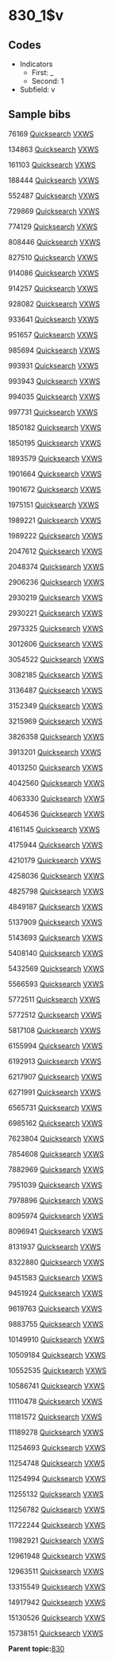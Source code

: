 # 830\_1$v

## Codes

-   Indicators
    -   First: \_
    -   Second: 1
-   Subfield: v

## Sample bibs

76169 [Quicksearch](https://search.library.yale.edu/catalog/76169) [VXWS](http://prodorbis.library.yale.edu:7014/vxws/GetHoldingsService?bibId=76169)

134863 [Quicksearch](https://search.library.yale.edu/catalog/134863) [VXWS](http://prodorbis.library.yale.edu:7014/vxws/GetHoldingsService?bibId=134863)

161103 [Quicksearch](https://search.library.yale.edu/catalog/161103) [VXWS](http://prodorbis.library.yale.edu:7014/vxws/GetHoldingsService?bibId=161103)

188444 [Quicksearch](https://search.library.yale.edu/catalog/188444) [VXWS](http://prodorbis.library.yale.edu:7014/vxws/GetHoldingsService?bibId=188444)

552487 [Quicksearch](https://search.library.yale.edu/catalog/552487) [VXWS](http://prodorbis.library.yale.edu:7014/vxws/GetHoldingsService?bibId=552487)

729869 [Quicksearch](https://search.library.yale.edu/catalog/729869) [VXWS](http://prodorbis.library.yale.edu:7014/vxws/GetHoldingsService?bibId=729869)

774129 [Quicksearch](https://search.library.yale.edu/catalog/774129) [VXWS](http://prodorbis.library.yale.edu:7014/vxws/GetHoldingsService?bibId=774129)

808446 [Quicksearch](https://search.library.yale.edu/catalog/808446) [VXWS](http://prodorbis.library.yale.edu:7014/vxws/GetHoldingsService?bibId=808446)

827510 [Quicksearch](https://search.library.yale.edu/catalog/827510) [VXWS](http://prodorbis.library.yale.edu:7014/vxws/GetHoldingsService?bibId=827510)

914086 [Quicksearch](https://search.library.yale.edu/catalog/914086) [VXWS](http://prodorbis.library.yale.edu:7014/vxws/GetHoldingsService?bibId=914086)

914257 [Quicksearch](https://search.library.yale.edu/catalog/914257) [VXWS](http://prodorbis.library.yale.edu:7014/vxws/GetHoldingsService?bibId=914257)

928082 [Quicksearch](https://search.library.yale.edu/catalog/928082) [VXWS](http://prodorbis.library.yale.edu:7014/vxws/GetHoldingsService?bibId=928082)

933641 [Quicksearch](https://search.library.yale.edu/catalog/933641) [VXWS](http://prodorbis.library.yale.edu:7014/vxws/GetHoldingsService?bibId=933641)

951657 [Quicksearch](https://search.library.yale.edu/catalog/951657) [VXWS](http://prodorbis.library.yale.edu:7014/vxws/GetHoldingsService?bibId=951657)

985694 [Quicksearch](https://search.library.yale.edu/catalog/985694) [VXWS](http://prodorbis.library.yale.edu:7014/vxws/GetHoldingsService?bibId=985694)

993931 [Quicksearch](https://search.library.yale.edu/catalog/993931) [VXWS](http://prodorbis.library.yale.edu:7014/vxws/GetHoldingsService?bibId=993931)

993943 [Quicksearch](https://search.library.yale.edu/catalog/993943) [VXWS](http://prodorbis.library.yale.edu:7014/vxws/GetHoldingsService?bibId=993943)

994035 [Quicksearch](https://search.library.yale.edu/catalog/994035) [VXWS](http://prodorbis.library.yale.edu:7014/vxws/GetHoldingsService?bibId=994035)

997731 [Quicksearch](https://search.library.yale.edu/catalog/997731) [VXWS](http://prodorbis.library.yale.edu:7014/vxws/GetHoldingsService?bibId=997731)

1850182 [Quicksearch](https://search.library.yale.edu/catalog/1850182) [VXWS](http://prodorbis.library.yale.edu:7014/vxws/GetHoldingsService?bibId=1850182)

1850195 [Quicksearch](https://search.library.yale.edu/catalog/1850195) [VXWS](http://prodorbis.library.yale.edu:7014/vxws/GetHoldingsService?bibId=1850195)

1893579 [Quicksearch](https://search.library.yale.edu/catalog/1893579) [VXWS](http://prodorbis.library.yale.edu:7014/vxws/GetHoldingsService?bibId=1893579)

1901664 [Quicksearch](https://search.library.yale.edu/catalog/1901664) [VXWS](http://prodorbis.library.yale.edu:7014/vxws/GetHoldingsService?bibId=1901664)

1901672 [Quicksearch](https://search.library.yale.edu/catalog/1901672) [VXWS](http://prodorbis.library.yale.edu:7014/vxws/GetHoldingsService?bibId=1901672)

1975151 [Quicksearch](https://search.library.yale.edu/catalog/1975151) [VXWS](http://prodorbis.library.yale.edu:7014/vxws/GetHoldingsService?bibId=1975151)

1989221 [Quicksearch](https://search.library.yale.edu/catalog/1989221) [VXWS](http://prodorbis.library.yale.edu:7014/vxws/GetHoldingsService?bibId=1989221)

1989222 [Quicksearch](https://search.library.yale.edu/catalog/1989222) [VXWS](http://prodorbis.library.yale.edu:7014/vxws/GetHoldingsService?bibId=1989222)

2047612 [Quicksearch](https://search.library.yale.edu/catalog/2047612) [VXWS](http://prodorbis.library.yale.edu:7014/vxws/GetHoldingsService?bibId=2047612)

2048374 [Quicksearch](https://search.library.yale.edu/catalog/2048374) [VXWS](http://prodorbis.library.yale.edu:7014/vxws/GetHoldingsService?bibId=2048374)

2906236 [Quicksearch](https://search.library.yale.edu/catalog/2906236) [VXWS](http://prodorbis.library.yale.edu:7014/vxws/GetHoldingsService?bibId=2906236)

2930219 [Quicksearch](https://search.library.yale.edu/catalog/2930219) [VXWS](http://prodorbis.library.yale.edu:7014/vxws/GetHoldingsService?bibId=2930219)

2930221 [Quicksearch](https://search.library.yale.edu/catalog/2930221) [VXWS](http://prodorbis.library.yale.edu:7014/vxws/GetHoldingsService?bibId=2930221)

2973325 [Quicksearch](https://search.library.yale.edu/catalog/2973325) [VXWS](http://prodorbis.library.yale.edu:7014/vxws/GetHoldingsService?bibId=2973325)

3012606 [Quicksearch](https://search.library.yale.edu/catalog/3012606) [VXWS](http://prodorbis.library.yale.edu:7014/vxws/GetHoldingsService?bibId=3012606)

3054522 [Quicksearch](https://search.library.yale.edu/catalog/3054522) [VXWS](http://prodorbis.library.yale.edu:7014/vxws/GetHoldingsService?bibId=3054522)

3082185 [Quicksearch](https://search.library.yale.edu/catalog/3082185) [VXWS](http://prodorbis.library.yale.edu:7014/vxws/GetHoldingsService?bibId=3082185)

3136487 [Quicksearch](https://search.library.yale.edu/catalog/3136487) [VXWS](http://prodorbis.library.yale.edu:7014/vxws/GetHoldingsService?bibId=3136487)

3152349 [Quicksearch](https://search.library.yale.edu/catalog/3152349) [VXWS](http://prodorbis.library.yale.edu:7014/vxws/GetHoldingsService?bibId=3152349)

3215969 [Quicksearch](https://search.library.yale.edu/catalog/3215969) [VXWS](http://prodorbis.library.yale.edu:7014/vxws/GetHoldingsService?bibId=3215969)

3826358 [Quicksearch](https://search.library.yale.edu/catalog/3826358) [VXWS](http://prodorbis.library.yale.edu:7014/vxws/GetHoldingsService?bibId=3826358)

3913201 [Quicksearch](https://search.library.yale.edu/catalog/3913201) [VXWS](http://prodorbis.library.yale.edu:7014/vxws/GetHoldingsService?bibId=3913201)

4013250 [Quicksearch](https://search.library.yale.edu/catalog/4013250) [VXWS](http://prodorbis.library.yale.edu:7014/vxws/GetHoldingsService?bibId=4013250)

4042560 [Quicksearch](https://search.library.yale.edu/catalog/4042560) [VXWS](http://prodorbis.library.yale.edu:7014/vxws/GetHoldingsService?bibId=4042560)

4063330 [Quicksearch](https://search.library.yale.edu/catalog/4063330) [VXWS](http://prodorbis.library.yale.edu:7014/vxws/GetHoldingsService?bibId=4063330)

4064536 [Quicksearch](https://search.library.yale.edu/catalog/4064536) [VXWS](http://prodorbis.library.yale.edu:7014/vxws/GetHoldingsService?bibId=4064536)

4161145 [Quicksearch](https://search.library.yale.edu/catalog/4161145) [VXWS](http://prodorbis.library.yale.edu:7014/vxws/GetHoldingsService?bibId=4161145)

4175944 [Quicksearch](https://search.library.yale.edu/catalog/4175944) [VXWS](http://prodorbis.library.yale.edu:7014/vxws/GetHoldingsService?bibId=4175944)

4210179 [Quicksearch](https://search.library.yale.edu/catalog/4210179) [VXWS](http://prodorbis.library.yale.edu:7014/vxws/GetHoldingsService?bibId=4210179)

4258036 [Quicksearch](https://search.library.yale.edu/catalog/4258036) [VXWS](http://prodorbis.library.yale.edu:7014/vxws/GetHoldingsService?bibId=4258036)

4825798 [Quicksearch](https://search.library.yale.edu/catalog/4825798) [VXWS](http://prodorbis.library.yale.edu:7014/vxws/GetHoldingsService?bibId=4825798)

4849187 [Quicksearch](https://search.library.yale.edu/catalog/4849187) [VXWS](http://prodorbis.library.yale.edu:7014/vxws/GetHoldingsService?bibId=4849187)

5137909 [Quicksearch](https://search.library.yale.edu/catalog/5137909) [VXWS](http://prodorbis.library.yale.edu:7014/vxws/GetHoldingsService?bibId=5137909)

5143693 [Quicksearch](https://search.library.yale.edu/catalog/5143693) [VXWS](http://prodorbis.library.yale.edu:7014/vxws/GetHoldingsService?bibId=5143693)

5408140 [Quicksearch](https://search.library.yale.edu/catalog/5408140) [VXWS](http://prodorbis.library.yale.edu:7014/vxws/GetHoldingsService?bibId=5408140)

5432569 [Quicksearch](https://search.library.yale.edu/catalog/5432569) [VXWS](http://prodorbis.library.yale.edu:7014/vxws/GetHoldingsService?bibId=5432569)

5566593 [Quicksearch](https://search.library.yale.edu/catalog/5566593) [VXWS](http://prodorbis.library.yale.edu:7014/vxws/GetHoldingsService?bibId=5566593)

5772511 [Quicksearch](https://search.library.yale.edu/catalog/5772511) [VXWS](http://prodorbis.library.yale.edu:7014/vxws/GetHoldingsService?bibId=5772511)

5772512 [Quicksearch](https://search.library.yale.edu/catalog/5772512) [VXWS](http://prodorbis.library.yale.edu:7014/vxws/GetHoldingsService?bibId=5772512)

5817108 [Quicksearch](https://search.library.yale.edu/catalog/5817108) [VXWS](http://prodorbis.library.yale.edu:7014/vxws/GetHoldingsService?bibId=5817108)

6155994 [Quicksearch](https://search.library.yale.edu/catalog/6155994) [VXWS](http://prodorbis.library.yale.edu:7014/vxws/GetHoldingsService?bibId=6155994)

6192913 [Quicksearch](https://search.library.yale.edu/catalog/6192913) [VXWS](http://prodorbis.library.yale.edu:7014/vxws/GetHoldingsService?bibId=6192913)

6217907 [Quicksearch](https://search.library.yale.edu/catalog/6217907) [VXWS](http://prodorbis.library.yale.edu:7014/vxws/GetHoldingsService?bibId=6217907)

6271991 [Quicksearch](https://search.library.yale.edu/catalog/6271991) [VXWS](http://prodorbis.library.yale.edu:7014/vxws/GetHoldingsService?bibId=6271991)

6565731 [Quicksearch](https://search.library.yale.edu/catalog/6565731) [VXWS](http://prodorbis.library.yale.edu:7014/vxws/GetHoldingsService?bibId=6565731)

6985162 [Quicksearch](https://search.library.yale.edu/catalog/6985162) [VXWS](http://prodorbis.library.yale.edu:7014/vxws/GetHoldingsService?bibId=6985162)

7623804 [Quicksearch](https://search.library.yale.edu/catalog/7623804) [VXWS](http://prodorbis.library.yale.edu:7014/vxws/GetHoldingsService?bibId=7623804)

7854608 [Quicksearch](https://search.library.yale.edu/catalog/7854608) [VXWS](http://prodorbis.library.yale.edu:7014/vxws/GetHoldingsService?bibId=7854608)

7882969 [Quicksearch](https://search.library.yale.edu/catalog/7882969) [VXWS](http://prodorbis.library.yale.edu:7014/vxws/GetHoldingsService?bibId=7882969)

7951039 [Quicksearch](https://search.library.yale.edu/catalog/7951039) [VXWS](http://prodorbis.library.yale.edu:7014/vxws/GetHoldingsService?bibId=7951039)

7978896 [Quicksearch](https://search.library.yale.edu/catalog/7978896) [VXWS](http://prodorbis.library.yale.edu:7014/vxws/GetHoldingsService?bibId=7978896)

8095974 [Quicksearch](https://search.library.yale.edu/catalog/8095974) [VXWS](http://prodorbis.library.yale.edu:7014/vxws/GetHoldingsService?bibId=8095974)

8096941 [Quicksearch](https://search.library.yale.edu/catalog/8096941) [VXWS](http://prodorbis.library.yale.edu:7014/vxws/GetHoldingsService?bibId=8096941)

8131937 [Quicksearch](https://search.library.yale.edu/catalog/8131937) [VXWS](http://prodorbis.library.yale.edu:7014/vxws/GetHoldingsService?bibId=8131937)

8322880 [Quicksearch](https://search.library.yale.edu/catalog/8322880) [VXWS](http://prodorbis.library.yale.edu:7014/vxws/GetHoldingsService?bibId=8322880)

9451583 [Quicksearch](https://search.library.yale.edu/catalog/9451583) [VXWS](http://prodorbis.library.yale.edu:7014/vxws/GetHoldingsService?bibId=9451583)

9451924 [Quicksearch](https://search.library.yale.edu/catalog/9451924) [VXWS](http://prodorbis.library.yale.edu:7014/vxws/GetHoldingsService?bibId=9451924)

9619763 [Quicksearch](https://search.library.yale.edu/catalog/9619763) [VXWS](http://prodorbis.library.yale.edu:7014/vxws/GetHoldingsService?bibId=9619763)

9883755 [Quicksearch](https://search.library.yale.edu/catalog/9883755) [VXWS](http://prodorbis.library.yale.edu:7014/vxws/GetHoldingsService?bibId=9883755)

10149910 [Quicksearch](https://search.library.yale.edu/catalog/10149910) [VXWS](http://prodorbis.library.yale.edu:7014/vxws/GetHoldingsService?bibId=10149910)

10509184 [Quicksearch](https://search.library.yale.edu/catalog/10509184) [VXWS](http://prodorbis.library.yale.edu:7014/vxws/GetHoldingsService?bibId=10509184)

10552535 [Quicksearch](https://search.library.yale.edu/catalog/10552535) [VXWS](http://prodorbis.library.yale.edu:7014/vxws/GetHoldingsService?bibId=10552535)

10586741 [Quicksearch](https://search.library.yale.edu/catalog/10586741) [VXWS](http://prodorbis.library.yale.edu:7014/vxws/GetHoldingsService?bibId=10586741)

11110478 [Quicksearch](https://search.library.yale.edu/catalog/11110478) [VXWS](http://prodorbis.library.yale.edu:7014/vxws/GetHoldingsService?bibId=11110478)

11181572 [Quicksearch](https://search.library.yale.edu/catalog/11181572) [VXWS](http://prodorbis.library.yale.edu:7014/vxws/GetHoldingsService?bibId=11181572)

11189278 [Quicksearch](https://search.library.yale.edu/catalog/11189278) [VXWS](http://prodorbis.library.yale.edu:7014/vxws/GetHoldingsService?bibId=11189278)

11254693 [Quicksearch](https://search.library.yale.edu/catalog/11254693) [VXWS](http://prodorbis.library.yale.edu:7014/vxws/GetHoldingsService?bibId=11254693)

11254748 [Quicksearch](https://search.library.yale.edu/catalog/11254748) [VXWS](http://prodorbis.library.yale.edu:7014/vxws/GetHoldingsService?bibId=11254748)

11254994 [Quicksearch](https://search.library.yale.edu/catalog/11254994) [VXWS](http://prodorbis.library.yale.edu:7014/vxws/GetHoldingsService?bibId=11254994)

11255132 [Quicksearch](https://search.library.yale.edu/catalog/11255132) [VXWS](http://prodorbis.library.yale.edu:7014/vxws/GetHoldingsService?bibId=11255132)

11256782 [Quicksearch](https://search.library.yale.edu/catalog/11256782) [VXWS](http://prodorbis.library.yale.edu:7014/vxws/GetHoldingsService?bibId=11256782)

11722244 [Quicksearch](https://search.library.yale.edu/catalog/11722244) [VXWS](http://prodorbis.library.yale.edu:7014/vxws/GetHoldingsService?bibId=11722244)

11982921 [Quicksearch](https://search.library.yale.edu/catalog/11982921) [VXWS](http://prodorbis.library.yale.edu:7014/vxws/GetHoldingsService?bibId=11982921)

12961948 [Quicksearch](https://search.library.yale.edu/catalog/12961948) [VXWS](http://prodorbis.library.yale.edu:7014/vxws/GetHoldingsService?bibId=12961948)

12963511 [Quicksearch](https://search.library.yale.edu/catalog/12963511) [VXWS](http://prodorbis.library.yale.edu:7014/vxws/GetHoldingsService?bibId=12963511)

13315549 [Quicksearch](https://search.library.yale.edu/catalog/13315549) [VXWS](http://prodorbis.library.yale.edu:7014/vxws/GetHoldingsService?bibId=13315549)

14917942 [Quicksearch](https://search.library.yale.edu/catalog/14917942) [VXWS](http://prodorbis.library.yale.edu:7014/vxws/GetHoldingsService?bibId=14917942)

15130526 [Quicksearch](https://search.library.yale.edu/catalog/15130526) [VXWS](http://prodorbis.library.yale.edu:7014/vxws/GetHoldingsService?bibId=15130526)

15738151 [Quicksearch](https://search.library.yale.edu/catalog/15738151) [VXWS](http://prodorbis.library.yale.edu:7014/vxws/GetHoldingsService?bibId=15738151)

**Parent topic:**[830](../../tags/830/830.md)

